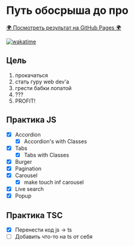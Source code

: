 # Путь обосрыша до про
[🌍 Посмотреть результат на GitHub Pages 🌍](https://courses-of-the-joskosti.github.io/sergeant-mosmain/)

[![wakatime](https://wakatime.com/badge/github/courses-of-the-joskosti/sergeant-mosmain.svg?style=flat-square)](https://wakatime.com/badge/github/courses-of-the-joskosti/sergeant-mosmain)

## Цель

1. прокачаться
2. стать гуру web dev'a
3. грести бабки лопатой
4. ???
5. PROFIT!

## Практика JS

- [x] Accordion
  - [x] Accordion's with Classes
- [x] Tabs
  - [x] Tabs with Classes
- [x] Burger
- [x] Pagination
- [x] Carousel
  - [x] make touch inf carousel
- [x] Live search
- [x] Popup

## Практика TSC

- [x] Перенести код js -> ts
- [ ] Добавить что-то на ts от себя
